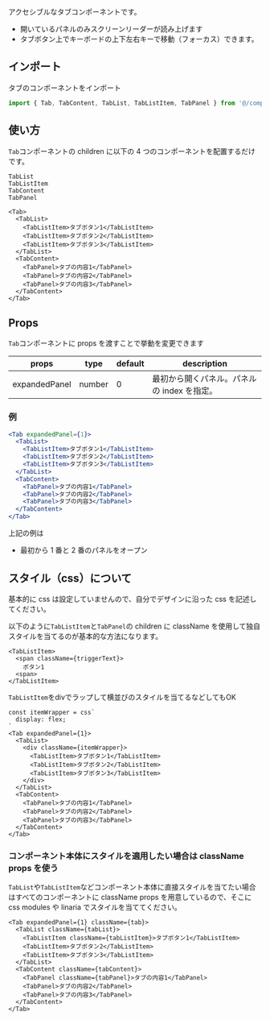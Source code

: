 アクセシブルなタブコンポーネントです。

- 開いているパネルのみスクリーンリーダーが読み上げます
- タブボタン上でキーボードの上下左右キーで移動（フォーカス）できます。

## インポート

タブのコンポーネントをインポート

```ts
import { Tab, TabContent, TabList, TabListItem, TabPanel } from '@/components/modules/tab';
```

## 使い方

`Tab`コンポーネントの children に以下の 4 つのコンポーネントを配置するだけです。

`TabList`  
`TabListItem`  
`TabContent`  
`TabPanel`

```tsx
<Tab>
  <TabList>
    <TabListItem>タブボタン1</TabListItem>
    <TabListItem>タブボタン2</TabListItem>
    <TabListItem>タブボタン3</TabListItem>
  </TabList>
  <TabContent>
    <TabPanel>タブの内容1</TabPanel>
    <TabPanel>タブの内容2</TabPanel>
    <TabPanel>タブの内容3</TabPanel>
  </TabContent>
</Tab>
```

## Props

`Tab`コンポーネントに props を渡すことで挙動を変更できます

| props         | type   | default | description                                 |
| ------------- | ------ | ------- | ------------------------------------------- |
| expandedPanel | number | 0       | 最初から開くパネル。パネルの index を指定。 |

### 例

```jsx
<Tab expandedPanel={1}>
  <TabList>
    <TabListItem>タブボタン1</TabListItem>
    <TabListItem>タブボタン2</TabListItem>
    <TabListItem>タブボタン3</TabListItem>
  </TabList>
  <TabContent>
    <TabPanel>タブの内容1</TabPanel>
    <TabPanel>タブの内容2</TabPanel>
    <TabPanel>タブの内容3</TabPanel>
  </TabContent>
</Tab>
```

上記の例は

- 最初から 1 番と 2 番のパネルをオープン

## スタイル（css）について

基本的に css は設定していませんので、自分でデザインに沿った css を記述してください。

以下のように`TabListItem`と`TabPanel`の children に className を使用して独自スタイルを当てるのが基本的な方法になります。

```tsx
<TabListItem>
  <span className={triggerText}>
    ボタン1
  <span>
</TabListItem>
```

`TabListItem`をdivでラップして横並びのスタイルを当てるなどしてもOK

```tsx
const itemWrapper = css`
  display: flex;
`
<Tab expandedPanel={1}>
  <TabList>
    <div className={itemWrapper}>
      <TabListItem>タブボタン1</TabListItem>
      <TabListItem>タブボタン2</TabListItem>
      <TabListItem>タブボタン3</TabListItem>
    </div> 
  </TabList>
  <TabContent>
    <TabPanel>タブの内容1</TabPanel>
    <TabPanel>タブの内容2</TabPanel>
    <TabPanel>タブの内容3</TabPanel>
  </TabContent>
</Tab>
```

### コンポーネント本体にスタイルを適用したい場合は className props を使う

`TabList`や`TabListItem`などコンポーネント本体に直接スタイルを当てたい場合はすべてのコンポーネントに className props を用意しているので、そこに css modules や linaria でスタイルを当ててください。

```tsx
<Tab expandedPanel={1} className={tab}>
  <TabList className={tabList}>
    <TabListItem className={tabListItem}>タブボタン1</TabListItem>
    <TabListItem>タブボタン2</TabListItem>
    <TabListItem>タブボタン3</TabListItem>
  </TabList>
  <TabContent className={tabContent}>
    <TabPanel className={tabPanel}>タブの内容1</TabPanel>
    <TabPanel>タブの内容2</TabPanel>
    <TabPanel>タブの内容3</TabPanel>
  </TabContent>
</Tab>
```
